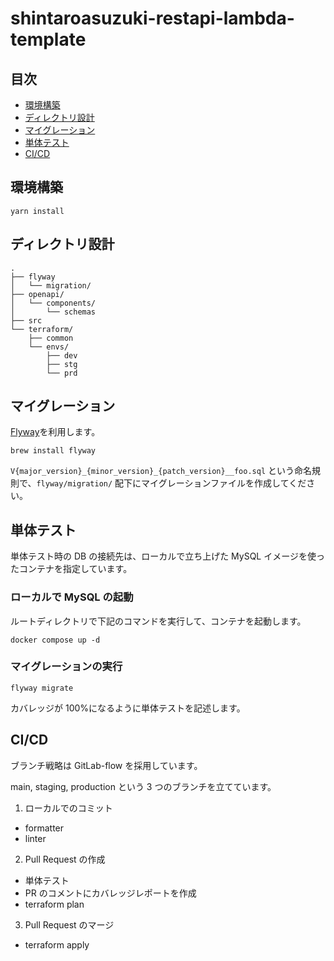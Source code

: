 # shintaroasuzuki-restapi-lambda-template

## 目次

-   [環境構築](#environment-setup)
-   [ディレクトリ設計](#directory-design)
-   [マイグレーション](#migration)
-   [単体テスト](#unit-test)
-   [CI/CD](#cicd)

<h2 id="environment-setup">環境構築</h2>

```shell
yarn install
```

<h2 id="directory-design">ディレクトリ設計</h2>

```
.
├── flyway
│   └── migration/
├── openapi/
│   └── components/
│       └── schemas
├── src
└── terraform/
    ├── common
    └── envs/
        ├── dev
        ├── stg
        └── prd
```

<h2 id="migration">マイグレーション</h2>

[Flyway](https://flywaydb.org)を利用します。

```shell
brew install flyway
```

`V{major_version}_{minor_version}_{patch_version}__foo.sql` という命名規則で、`flyway/migration/` 配下にマイグレーションファイルを作成してください。

<h2 id="unit-test">単体テスト</h2>

単体テスト時の DB の接続先は、ローカルで立ち上げた MySQL イメージを使ったコンテナを指定しています。

### ローカルで MySQL の起動

ルートディレクトリで下記のコマンドを実行して、コンテナを起動します。

```shell
docker compose up -d
```

### マイグレーションの実行

```shell
flyway migrate
```

カバレッジが 100%になるように単体テストを記述します。

<h2 id="cicd">CI/CD</h2>

ブランチ戦略は GitLab-flow を採用しています。

main, staging, production という 3 つのブランチを立てています。

1. ローカルでのコミット

-   formatter
-   linter

2. Pull Request の作成

-   単体テスト
-   PR のコメントにカバレッジレポートを作成
-   terraform plan

3. Pull Request のマージ

-   terraform apply
